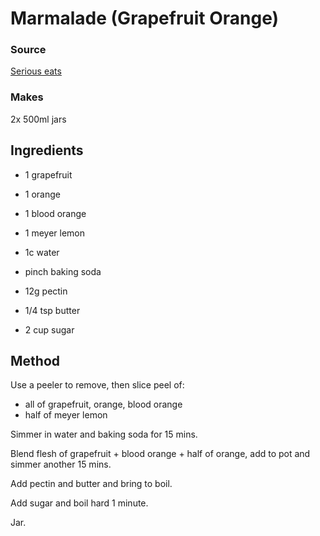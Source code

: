 # Marmalade (Grapefruit Orange)

### Source

[Serious eats](https://www.seriouseats.com/recipes/2012/01/fresh-grapefruit-marmalade-recipe.html)

### Makes

2x 500ml jars

## Ingredients

* 1 grapefruit
* 1 orange
* 1 blood orange
* 1 meyer lemon

* 1c water
* pinch baking soda

* 12g pectin
* 1/4 tsp butter

* 2 cup sugar

## Method

Use a peeler to remove, then slice peel of:

* all of grapefruit, orange, blood orange
* half of meyer lemon

Simmer in water and baking soda for 15 mins.

Blend flesh of grapefruit + blood orange + half of orange, add to pot and simmer another 15 mins.

Add pectin and butter and bring to boil.

Add sugar and boil hard 1 minute.

Jar.
